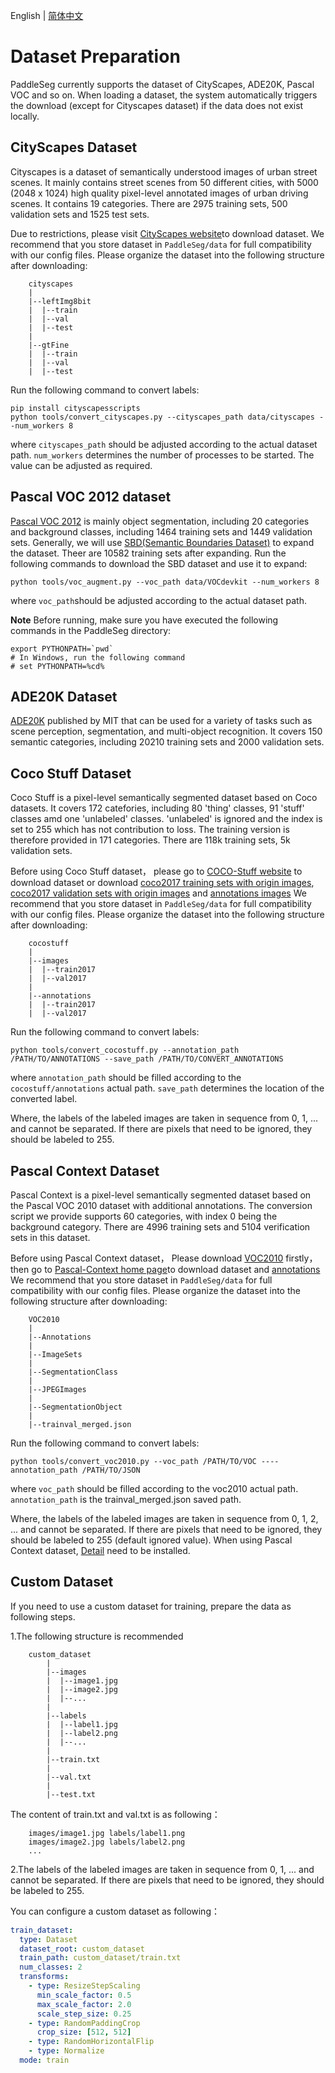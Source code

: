 English | [简体中文](data_prepare_cn.md)

# Dataset Preparation

PaddleSeg currently supports the dataset of CityScapes, ADE20K, Pascal VOC and so on.
When loading a dataset, the system automatically triggers the download (except for Cityscapes dataset) if the data does not exist locally.

## CityScapes Dataset
Cityscapes is a dataset of semantically understood images of urban street scenes. It mainly contains street scenes from 50 different cities, with 5000 (2048 x 1024) high quality pixel-level annotated images of urban driving scenes. It contains 19 categories. There are 2975 training sets, 500 validation sets and 1525 test sets.

Due to restrictions, please visit [CityScapes website](https://www.cityscapes-dataset.com/)to download dataset.
We recommend that you store dataset in `PaddleSeg/data` for full compatibility with our config files. Please organize the dataset into the following structure after downloading:

```
    cityscapes
    |
    |--leftImg8bit
    |  |--train
    |  |--val
    |  |--test
    |
    |--gtFine
    |  |--train
    |  |--val
    |  |--test
```

Run the following command to convert labels:
```shell
pip install cityscapesscripts
python tools/convert_cityscapes.py --cityscapes_path data/cityscapes --num_workers 8
```
where `cityscapes_path` should be adjusted according to the actual dataset path. `num_workers` determines the number of processes to be started. The value can be adjusted as required.

## Pascal VOC 2012 dataset
[Pascal VOC 2012](http://host.robots.ox.ac.uk/pascal/VOC/) is mainly object segmentation, including 20 categories and background classes, including 1464 training sets and 1449 validation sets.
Generally, we will use [SBD(Semantic Boundaries Dataset)](http://home.bharathh.info/pubs/codes/SBD/download.html) to expand the dataset. Theer are 10582 training sets after expanding.
Run the following commands to download the SBD dataset and use it to expand:
```shell
python tools/voc_augment.py --voc_path data/VOCdevkit --num_workers 8
```
where `voc_path`should be adjusted according to the actual dataset path.

**Note** Before running, make sure you have executed the following commands in the PaddleSeg directory:
```shell
export PYTHONPATH=`pwd`
# In Windows, run the following command
# set PYTHONPATH=%cd%
```

## ADE20K Dataset
[ADE20K](http://sceneparsing.csail.mit.edu/) published by MIT that can be used for a variety of tasks such as scene perception, segmentation, and multi-object recognition.
It covers 150 semantic categories, including 20210 training sets and 2000 validation sets.

## Coco Stuff Dataset
Coco Stuff is a pixel-level semantically segmented dataset based on Coco datasets. It covers 172 catefories, including 80 'thing' classes, 91 'stuff' classes amd one 'unlabeled' classes. 'unlabeled' is ignored and the index is set to 255 which has not contribution to loss. The training version is therefore provided in 171 categories. There are 118k training sets, 5k validation sets.

Before using Coco Stuff dataset， please go to [COCO-Stuff website](https://github.com/nightrome/cocostuff) to download dataset or download [coco2017 training sets with origin images](http://images.cocodataset.org/zips/train2017.zip), [coco2017 validation sets with origin images](http://images.cocodataset.org/zips/val2017.zip) and [annotations images](http://calvin.inf.ed.ac.uk/wp-content/uploads/data/cocostuffdataset/stuffthingmaps_trainval2017.zip)
We recommend that you store dataset in `PaddleSeg/data` for full compatibility with our config files. Please organize the dataset into the following structure after downloading:

```
    cocostuff
    |
    |--images
    |  |--train2017
    |  |--val2017
    |
    |--annotations
    |  |--train2017
    |  |--val2017
```

Run the following command to convert labels:

```shell
python tools/convert_cocostuff.py --annotation_path /PATH/TO/ANNOTATIONS --save_path /PATH/TO/CONVERT_ANNOTATIONS
```
where `annotation_path` should be filled according to the `cocostuff/annotations` actual path. `save_path` determines the location of the converted label.

Where, the labels of the labeled images are taken in sequence from 0, 1, ... and cannot be separated. If there are pixels that need to be ignored, they should be labeled to 255.

## Pascal Context Dataset
Pascal Context is a pixel-level semantically segmented dataset based on the Pascal VOC 2010 dataset with additional annotations. The conversion script we provide supports 60 categories, with index 0 being the background category. There are 4996 training sets and 5104 verification sets in this dataset.


Before using Pascal Context dataset， Please download [VOC2010](http://host.robots.ox.ac.uk/pascal/VOC/voc2010/VOCtrainval_03-May-2010.tar) firstly，then go to [Pascal-Context home page](https://www.cs.stanford.edu/~roozbeh/pascal-context/)to download dataset and [annotations](https://codalabuser.blob.core.windows.net/public/trainval_merged.json)
We recommend that you store dataset in `PaddleSeg/data` for full compatibility with our config files. Please organize the dataset into the following structure after downloading:

```
    VOC2010
    |
    |--Annotations
    |
    |--ImageSets
    |
    |--SegmentationClass
    |  
    |--JPEGImages
    |
    |--SegmentationObject
    |
    |--trainval_merged.json
```

Run the following command to convert labels:

```shell
python tools/convert_voc2010.py --voc_path /PATH/TO/VOC ----annotation_path /PATH/TO/JSON
```
where `voc_path` should be filled according to the voc2010 actual path. `annotation_path` is the trainval_merged.json saved path.


Where, the labels of the labeled images are taken in sequence from 0, 1, 2, ... and cannot be separated. If there are pixels that need to be ignored, they should be labeled to 255 (default ignored value). When using Pascal Context dataset, [Detail](https://github.com/zhanghang1989/detail-api) need to be installed.


## Custom Dataset

If you need to use a custom dataset for training, prepare the data as following steps.

1.The following structure is recommended

```
    custom_dataset
        |
        |--images
        |  |--image1.jpg
        |  |--image2.jpg
        |  |--...
        |
        |--labels
        |  |--label1.jpg
        |  |--label2.png
        |  |--...
        |
        |--train.txt
        |
        |--val.txt
        |
        |--test.txt
```

The content of train.txt and val.txt is as following：

```
    images/image1.jpg labels/label1.png
    images/image2.jpg labels/label2.png
    ...
```

2.The labels of the labeled images are taken in sequence from 0, 1, ... and cannot be separated. If there are pixels that need to be ignored, they should be labeled to 255.

You can configure a custom dataset as following：
```yaml
train_dataset:
  type: Dataset
  dataset_root: custom_dataset
  train_path: custom_dataset/train.txt
  num_classes: 2
  transforms:
    - type: ResizeStepScaling
      min_scale_factor: 0.5
      max_scale_factor: 2.0
      scale_step_size: 0.25
    - type: RandomPaddingCrop
      crop_size: [512, 512]
    - type: RandomHorizontalFlip
    - type: Normalize
  mode: train
```
